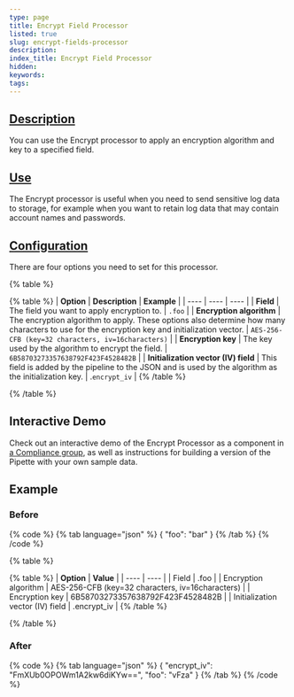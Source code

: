 ```yaml
---
type: page
title: Encrypt Field Processor
listed: true
slug: encrypt-fields-processor
description: 
index_title: Encrypt Field Processor
hidden: 
keywords: 
tags: 
---
```



## [Description](https://docs.mezmo.com/docs/encrypt-field-pipeline-processor#description)

You can use the Encrypt processor to apply an encryption algorithm and key to a specified field.

## [Use](https://docs.mezmo.com/docs/encrypt-field-pipeline-processor#use)

The Encrypt processor is useful when you need to send sensitive log data to storage, for example when you want to retain log data that may contain account names and passwords.

## [Configuration](https://docs.mezmo.com/docs/encrypt-field-pipeline-processor#configuration)

There are four options you need to set for this processor.

{% table %}

{% table %}
| **Option** | **Description** | **Example** | 
| ---- | ---- | ---- | 
| **Field** | The field you want to apply encryption to. | `.foo` | 
| **Encryption algorithm** | The encryption algorithm to apply. These options also determine how many characters to use for the encryption key and initialization vector. | `AES-256-CFB (key=32 characters, iv=16characters)` | 
| **Encryption key** | The key used by the algorithm to encrypt the field. | `6B58703273357638792F423F4528482B` | 
| **Initialization vector (IV) field** | This field is added by the pipeline to the JSON and is used by the algorithm as the initialization key. | .`encrypt_iv` | 
{% /table %}

{% /table %}

## Interactive Demo

Check out an interactive demo of the Encrypt Processor as a component in [a Compliance group](/practioner-guide-data-optimization/pipeline-module--security-and-compliance), as well as instructions for building a version of the Pipette with your own sample data.

## Example

### Before

{% code %}
{% tab language="json" %}
{
"foo": "bar"
}
{% /tab %}
{% /code %}

{% table %}

{% table %}
| **Option** | **Value** | 
| ---- | ---- | 
| Field | .foo | 
| Encryption algorithm | AES-256-CFB (key=32 characters, iv=16characters) | 
| Encryption key | 6B58703273357638792F423F4528482B | 
| Initialization vector (IV) field | .encrypt_iv | 
{% /table %}

{% /table %}

### After

{% code %}
{% tab language="json" %}
{
"encrypt_iv": "FmXUb0OPOWm1A2kw6diKYw==",
"foo": "vFza"
}
{% /tab %}
{% /code %}